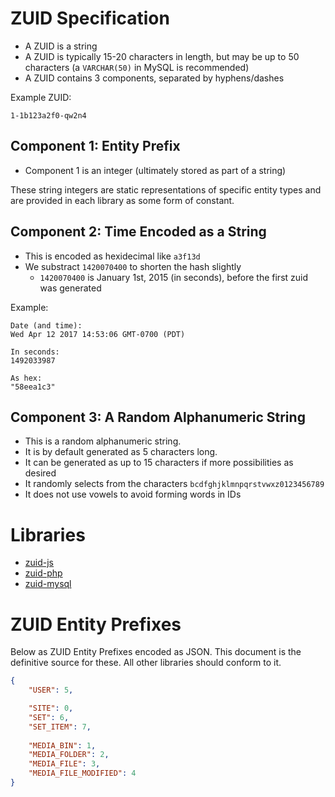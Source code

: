# ZUID Specification

* A ZUID is a string
* A ZUID is typically 15-20 characters in length, but may be up to 50 characters (a `VARCHAR(50)` in MySQL is recommended)
* A ZUID contains 3 components, separated by hyphens/dashes

Example ZUID:

```
1-1b123a2f0-qw2n4
```

## Component 1: Entity Prefix

* Component 1 is an integer (ultimately stored as part of a string)

These string integers are static representations of specific entity types and are provided in each library as some form of constant.

## Component 2: Time Encoded as a String

* This is encoded as hexidecimal like `a3f13d`
* We substract `1420070400` to shorten the hash slightly
    * `1420070400` is January 1st, 2015 (in seconds), before the first zuid was generated

Example:

```
Date (and time):
Wed Apr 12 2017 14:53:06 GMT-0700 (PDT)

In seconds:
1492033987

As hex:
"58eea1c3"
```

## Component 3: A Random Alphanumeric String

* This is a random alphanumeric string.
* It is by default generated as 5 characters long.
* It can be generated as up to 15 characters if more possibilities as desired
* It randomly selects from the characters `bcdfghjklmnpqrstvwxz0123456789`
* It does not use vowels to avoid forming words in IDs


# Libraries

* [zuid-js](https://github.com/zesty-io/zuid-specification)
* [zuid-php](https://github.com/zesty-io/zuid-php)
* [zuid-mysql](https://github.com/zesty-io/zuid-mysql)

# ZUID Entity Prefixes

Below as ZUID Entity Prefixes encoded as JSON. This document is the definitive source for these. All other libraries should conform to it.

```json
{
    "USER": 5,

    "SITE": 0,
    "SET": 6,
    "SET_ITEM": 7,
    
    "MEDIA_BIN": 1,
    "MEDIA_FOLDER": 2,
    "MEDIA_FILE": 3,
    "MEDIA_FILE_MODIFIED": 4
}
```

